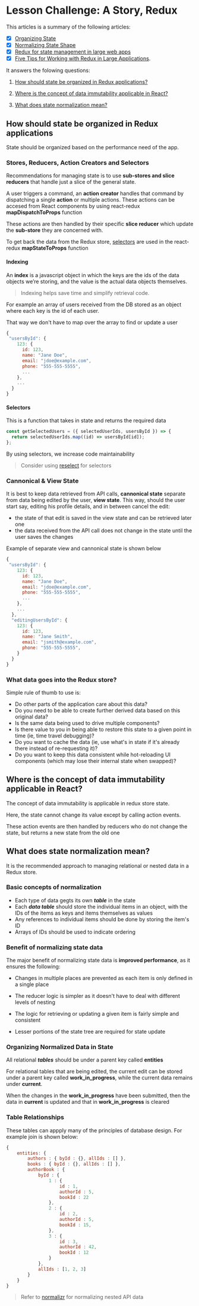 # Lesson Challenge: A Story, Redux

This articles is a summary of the following articles:

- [x] [Organizing State](https://redux.js.org/faq/organizing-state)
- [x] [Normalizing State Shape](https://redux.js.org/recipes/structuring-reducers/normalizing-state-shape)
- [x] [Redux for state management in large web apps](https://blog.mapbox.com/redux-for-state-management-in-large-web-apps-c7f3fab3ce9b)
- [x] [Five Tips for Working with Redux in Large Applications](https://medium.com/xandr-tech/five-tips-for-working-with-redux-in-large-applications-89452af4fdcb).

It answers the folowing questions:

1. [How should state be organized in Redux applications?](#how-should-state-be-organized-in-redux-applications)

2. [Where is the concept of data immutability applicable in React?](#where-is-the-concept-of-data-immutability-applicable-in-react)

3. [What does state normalization mean?](#what-does-state-normalization-mean)

## How should state be organized in Redux applications

State should be organized based on the performance need of the app.

### Stores, Reducers, Action Creators and Selectors

Recommendations for managing state is to use **sub-stores and slice reducers** that handle just a slice of the general state.

A user triggers a command, an **action creator** handles that command by dispatching a single **action** or multiple actions.
These actions can be accesed from React components by using react-redux **mapDispatchToProps** function

These actions are then handled by their specific **slice reducer** which update the **sub-store** they are concerned with.

To get back the data from the Redux store, [selectors](#selectors) are used in the react-redux **mapStateToProps** function

#### Indexing

An **index** is a javascript object in which the keys are the ids of the data objects we’re storing, and the value is the actual data objects themselves.

> Indexing helps save time and simplify retrieval code.

For example an array of users received from the DB stored as an object where each key is the id of each user.

That way we don't have to map over the array to find or update a user

```js
{
 "usersById": {
    123: {
      id: 123,
      name: "Jane Doe",
      email: "jdoe@example.com",
      phone: "555-555-5555",
      ...
    },
    ...
  }
}
```

#### Selectors

This is a function that takes in state and returns the required data

```js
const getSelectedUsers = ({ selectedUserIds, usersById }) => {
  return selectedUserIds.map((id) => usersById[id]);
};
```

By using selectors, we increase code maintainability

> Consider using [reselect](https://github.com/reduxjs/reselect#createselectorcreatormemoize-memoizeoptions) for selectors

### Cannonical & View State

It is best to keep data retrieved from API calls, **cannonical state** separate from data being edited by the user, **view state**.
This way, should the user start say, editing his profile details, and in between cancel the edit:

- the state of that edit is saved in the view state and can be retrieved later one
- the data received from the API call does not change in the state until the user saves the changes

Example of separate view and cannonical state is shown below

```js
{
 "usersById": {
    123: {
      id: 123,
      name: "Jane Doe",
      email: "jdoe@example.com",
      phone: "555-555-5555",
      ...
    },
    ...
  },
  "editingUsersById": {
    123: {
      id: 123,
      name: "Jane Smith",
      email: "jsmith@example.com",
      phone: "555-555-5555",
    }
  }
}
```

### What data goes into the Redux store?

Simple rule of thumb to use is:

- Do other parts of the application care about this data?
- Do you need to be able to create further derived data based on this original data?
- Is the same data being used to drive multiple components?
- Is there value to you in being able to restore this state to a given point in time (ie, time travel debugging)?
- Do you want to cache the data (ie, use what's in state if it's already there instead of re-requesting it)?
- Do you want to keep this data consistent while hot-reloading UI components (which may lose their internal state when swapped)?

## Where is the concept of data immutability applicable in React?

The concept of data immutability is applicable in redux store state.

Here, the state cannot change its value except by calling action events.

These action events are then handled by reducers who do not change the state, but returns a new state from the old one

## What does state normalization mean?

It is the recommended approach to managing relational or nested data in a Redux store.

### Basic concepts of normalization

- Each type of data gegts its own **_table_** in the state
- Each **_data table_** should store the individual items in an object, with the IDs of the items as keys and items themselves as values
- Any references to individual items should be done by storing the item's ID
- Arrays of IDs should be used to indicate ordering

### Benefit of normalizing state data

The major benefit of normalizing state data is **improved performance**, as it ensures the following:

- Changes in multiple places are prevented as each item is only defined in a single place

- The reducer logic is simpler as it doesn't have to deal with different levels of nesting

- The logic for retrieving or updating a given item is fairly simple and consistent

- Lesser portions of the state tree are required for state update

### Organizing Normalized Data in State

All relational **_tables_** should be under a parent key called **entities**

For relational tables that are being edited, the current edit can be stored under a parent key called **work_in_progress**, while the current data remains under **current**.

When the changes in the **work_in_progress** have been submitted, then the data in **current** is updated and that in **work_in_progress** is cleared

### Table Relationships

These tables can appply many of the principles of database design.
For example join is shown below:

```js
{
    entities: {
        authors : { byId : {}, allIds : [] },
        books : { byId : {}, allIds : [] },
        authorBook : {
            byId : {
                1 : {
                    id : 1,
                    authorId : 5,
                    bookId : 22
                },
                2 : {
                    id : 2,
                    authorId : 5,
                    bookId : 15,
                },
                3 : {
                    id : 3,
                    authorId : 42,
                    bookId : 12
                }
            },
            allIds : [1, 2, 3]
        }
    }
}
```

> Refer to [normalizr](https://github.com/paularmstrong/normalizr) for normalizing nested API data
